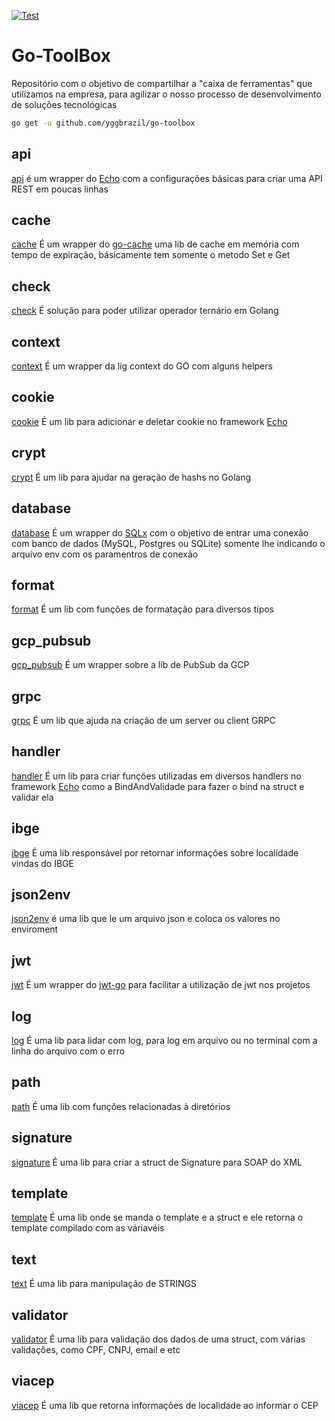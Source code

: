 [![Test](https://github.com/yggbrazil/go-toolbox/actions/workflows/test.yml/badge.svg)](https://github.com/yggbrazil/go-toolbox/actions/workflows/test.yml)

# Go-ToolBox #
Repositório com o objetivo de compartilhar a "caixa de ferramentas" que utilizamos na empresa, para agilizar o nosso processo de desenvolvimento de soluções tecnológicas

```sh
go get -u github.com/yggbrazil/go-toolbox
```

## api ##

[api](https://github.com/yggbrazil/go-toolbox/tree/master/api) é um wrapper do [Echo](https://github.com/labstack/echo) com a configurações básicas para criar uma API REST em poucas linhas

## cache ##

[cache](https://github.com/yggbrazil/go-toolbox/tree/master/cache) É um wrapper do [go-cache](https://github.com/patrickmn/go-cache) uma lib de cache em memória com tempo de expiração, básicamente tem somente o metodo Set e Get

## check ##

[check](https://github.com/yggbrazil/go-toolbox/tree/master/check) É solução para poder utilizar operador ternário em Golang

## context ##

[context](https://github.com/yggbrazil/go-toolbox/tree/master/context) É um wrapper da lig context do GO com alguns helpers
## cookie ##

[cookie](https://github.com/yggbrazil/go-toolbox/tree/master/cookie) É um lib para adicionar e deletar cookie no framework [Echo](https://github.com/labstack/echo)

## crypt ##

[crypt](https://github.com/yggbrazil/go-toolbox/tree/master/crypt) É um lib para ajudar na geração de hashs no Golang

## database ##

[database](https://github.com/yggbrazil/go-toolbox/tree/master/database) É um wrapper do [SQLx](https://github.com/jmoiron/sqlx) com o objetivo de entrar uma conexão com banco de dados (MySQL, Postgres ou SQLite) somente lhe indicando o arquivo env com os paramentros de conexão

## format ##

[format](https://github.com/yggbrazil/go-toolbox/tree/master/format) É um lib com funções de formatação para diversos tipos
## gcp_pubsub ##

[gcp_pubsub](https://github.com/yggbrazil/go-toolbox/tree/master/gcp_pubsub) É um wrapper sobre a lib de PubSub da GCP

## grpc ##

[grpc](https://github.com/yggbrazil/go-toolbox/tree/master/grpc) É um lib que ajuda na criação de um server ou client GRPC

## handler ##

[handler](https://github.com/yggbrazil/go-toolbox/tree/master/handler) É um lib para criar funções utilizadas em diversos handlers no framework [Echo](https://github.com/labstack/echo) como a BindAndValidade para fazer o bind na struct e validar ela

## ibge ##
[ibge](https://github.com/yggbrazil/go-toolbox/tree/master/ibge) É uma lib responsável por retornar informações sobre localidade vindas do IBGE

## json2env ##

[json2env](https://github.com/yggbrazil/go-toolbox/tree/master/json2env) é uma lib que le um arquivo json e coloca os valores no enviroment

## jwt ##

[jwt](https://github.com/yggbrazil/go-toolbox/tree/master/jwt) É um wrapper do [jwt-go](https://github.com/dgrijalva/jwt-go) para facilitar a utilização de jwt nos projetos

## log ##

[log](https://github.com/yggbrazil/go-toolbox/tree/master/log) É uma lib para lidar com log, para log em arquivo ou no terminal com a linha do arquivo com o erro

## path ##
[path](https://github.com/yggbrazil/go-toolbox/tree/master/path) É uma lib com funções relacionadas à diretórios

## signature ##
[signature](https://github.com/yggbrazil/go-toolbox/tree/master/signature) É uma lib para criar a struct de Signature para SOAP do XML

## template ##
[template](https://github.com/yggbrazil/go-toolbox/tree/master/template) É uma lib onde se manda o template e a struct e ele retorna o template compilado com as váriavéis

## text ##
[text](https://github.com/yggbrazil/go-toolbox/tree/master/text) É uma lib para manipulação de STRINGS

## validator ##
[validator](https://github.com/yggbrazil/go-toolbox/tree/master/validator) É uma lib para validação dos dados de uma struct, com várias validações, como CPF, CNPJ, email e etc

## viacep ##
[viacep](https://github.com/yggbrazil/go-toolbox/tree/master/viacep) É uma lib que retorna informações de localidade ao informar o CEP
